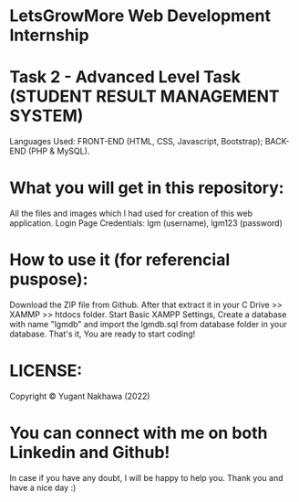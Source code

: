 # LetsGrowMore Web Development Internship
# Task 2 -  Advanced Level Task (STUDENT RESULT MANAGEMENT SYSTEM)

Languages Used: FRONT-END (HTML, CSS, Javascript, Bootstrap); BACK-END (PHP & MySQL).

# What you will get in this repository:

All the files and images which I had used for creation of this web application.
Login Page Credentials: lgm (username), lgm123 (password)

# How to use it (for referencial puspose):

Download the ZIP file from Github. After that extract it in your C Drive >> XAMMP >> htdocs folder. Start Basic XAMPP Settings, Create a database with name "lgmdb" and import the lgmdb.sql from database folder in your database. That's it, You are ready to start coding!

# LICENSE:

Copyright © Yugant Nakhawa (2022)

# You can connect with me on both Linkedin and Github!

In case if you have any doubt, I will be happy to help you. Thank you and have a nice day :)